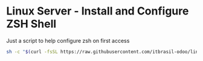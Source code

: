 # Linux Server - Install and Configure ZSH Shell

Just a script to help configure zsh on first access

```bash
sh -c "$(curl -fsSL https://raw.githubusercontent.com/itbrasil-odoo/linux-server-zsh/main/configure-zsh.sh)"
```
